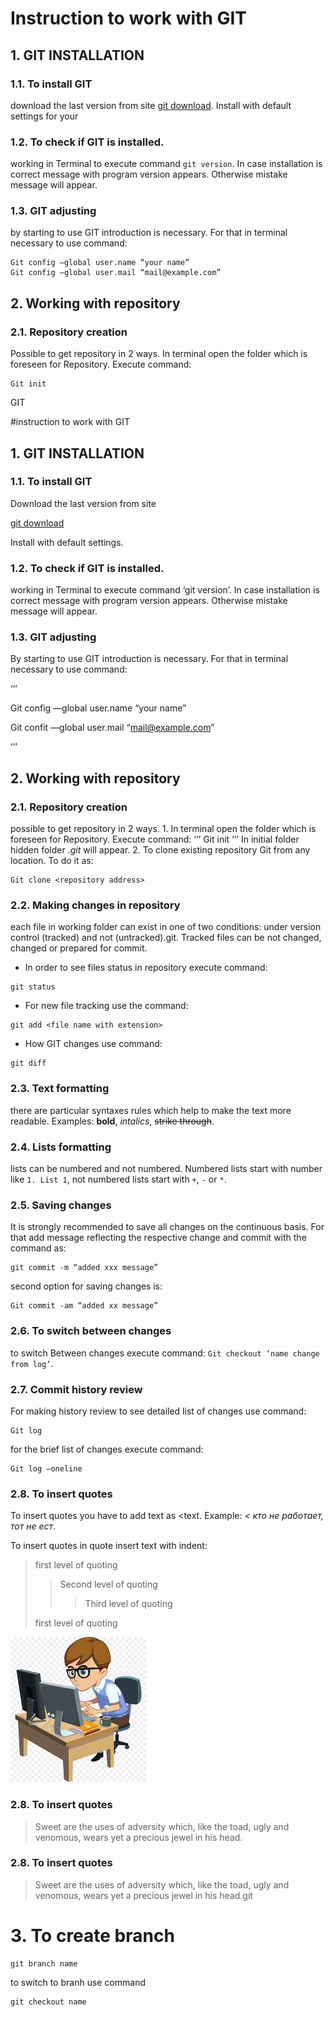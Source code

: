 # Instruction to work with GIT
## 1. GIT INSTALLATION
### 1.1. To install GIT 
download the last version from site [git download](https://git-scam.com/download). Install with default settings for your
### 1.2. To check if GIT is installed.
working in Terminal to execute command `git version`. In case installation is correct message with program version appears. Otherwise mistake message will appear.
### 1.3. GIT adjusting 
by starting to use GIT introduction is necessary. For that in terminal necessary to use command:
```
Git config —global user.name “your name”
Git config —global user.mail “mail@example.com”
```
## 2. Working with repository
### 2.1. Repository creation
Possible to get repository in 2 ways.
In terminal open the folder which is foreseen for Repository. Execute command:
```
Git init
```
GIT

#instruction to work with GIT



## 1. GIT INSTALLATION



### 1.1. To install GIT

Download the last version from site

[git download](https://git-scam.com/download)

Install with default settings.



### 1.2. To check if GIT is installed.

working in Terminal to execute command ‘git version’. In case installation is correct message with program version appears. Otherwise mistake message will appear.

### 1.3. GIT adjusting

By starting to use GIT introduction is necessary. For that in terminal necessary to use command:

‘’’

Git config —global user.name “your name”

Git confit —global user.mail “mail@example.com”

‘’’

## 2. Working with repository
### 2.1. Repository creation 
possible to get repository in 2 ways.
    1. In terminal open the folder which is foreseen for Repository. Execute command:
‘’’
Git init
‘’’
In initial folder hidden folder _.git_ will appear.
    2. To clone existing repository Git from any location. To do it as:
```
Git clone <repository address>
```
### 2.2. Making changes in repository 
each file in working folder can exist in one of two conditions: under version control (tracked) and not (untracked).git. Tracked files can be not changed, changed or prepared for commit.
- In order to see files status in repository execute command:
```
git status
```
- For new file tracking use the command:
```
git add <file name with extension>
```
- How GIT  changes use command:
```
git diff
```
### 2.3. Text formatting 
there are particular syntaxes rules which help to make the text more readable. Examples: **bold**, *intalics*, ~~strike through~~.
### 2.4. Lists formatting 
lists can be numbered and not numbered. Numbered lists start with number like `1. List 1`, not numbered lists start with `+`, `-` or `*`.
### 2.5. Saving changes
It is strongly recommended to save all changes on the continuous basis. For that add message reflecting the respective change and commit with the command as:
```
git commit -m “added xxx message”
```
second option for saving changes is:
```
Git commit -am “added xx message”
```
### 2.6. To switch between changes 
to switch Between changes execute command: `Git checkout ‘name change from log’`.
### 2.7. Commit history review
For making history review to see detailed list of changes use command:
```
Git log
```

for the brief list of changes execute command:
```
Git log —oneline
```
### 2.8. To insert quotes

To insert quotes you have to add text as <text. Example: *< кто не работает, тот не ест*.

To insert quotes in quote insert text with indent:

> first level of quoting
>> Second level of quoting
>>> Third level of quoting
>
> first level of quoting

![hard work](Programmer.jpg)
### 2.8. To insert quotes
>Sweet are the uses of adversity which, like the toad, ugly and venomous, wears yet a precious jewel in his head.
### 2.8. To insert quotes
>Sweet are the uses of adversity which, like the toad, ugly and venomous, wears yet a precious jewel in his head.git
# 3. To create branch
```
git branch name
```
to switch to branh use command
```
git checkout name
```
